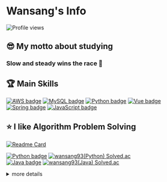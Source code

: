 # Wansang's Info

![Profile views](https://komarev.com/ghpvc/?username=wansang93&color=lightgrey)

## 😎 My motto about studying

### **Slow and steady wins the race** 🐢

## 🏆 Main Skills

[![AWS badge](https://img.shields.io/badge/AWS-232F3E.svg?&style=flat-square&logo=Amazon%20AWS&logoColor=white)](#wansangs-info)
[![MySQL badge](https://img.shields.io/badge/MySQL-4479A1.svg?&style=flat-square&logo=MySQL&logoColor=white)](#wansangs-info)
[![Python badge](https://img.shields.io/badge/Python-3776AB.svg?&style=flat-square&logo=Python&logoColor=white)](#wansangs-info)
[![Vue badge](https://img.shields.io/badge/vue-4FC08D.svg?&style=flat-square&logo=vuedotjs&logoColor=white)](#wansangs-info)
[![Spring badge](https://img.shields.io/badge/Spring-6DB33F.svg?&style=flat-square&logo=Spring&logoColor=white)](#wansangs-info)
[![JavaScript badge](https://img.shields.io/badge/JavaScript-F7DF1E.svg?&style=flat-square&logo=JavaScript&logoColor=black)](#wansangs-info)

## ⭐ I like Algorithm Problem Solving

[![Readme Card](https://github-readme-stats.vercel.app/api/pin/?username=wansang93&repo=algorithm&title_color=FFFFFF&text_color=ced6e0&bg_color=30deg,000000,57606f)](https://github.com/wansang93/Algorithm/tree/master/Team%20Note)

[![Python badge](https://img.shields.io/badge/Python-3776AB.svg?&style=flat-square&logo=Python&logoColor=white)](https://www.acmicpc.net/user/wansang93) [![wansang93(Python) Solved.ac](http://mazassumnida.wtf/api/mini/generate_badge?boj=wansang93)](https://solved.ac/wansang93)  
[![Java badge](https://img.shields.io/badge/Java-007396.svg?&style=flat-square&logo=Java&logoColor=white)](https://www.acmicpc.net/user/cardano) [![wansang93(Java) Solved.ac](http://mazassumnida.wtf/api/mini/generate_badge?boj=cardano)](https://solved.ac/cardano)

<details>
<summary>more details</summary>
<div markdown="1">

## 🏅 Sub Skills

### 🥇 Web [![Django badge](https://img.shields.io/badge/Django-092E20.svg?&style=flat-square&logo=Django&logoColor=white)](#wansangs-info) [![React badge](https://img.shields.io/badge/React-61DAFB.svg?&style=flat-square&logo=React&logoColor=black)](#wansangs-info) [![CSS3 badge](https://img.shields.io/badge/CSS3-1572B6.svg?&style=flat-square&logo=CSS3&logoColor=white)](#wansangs-info) [![HTML5 badge](https://img.shields.io/badge/HTML5-E34F26.svg?&style=flat-square&logo=HTML5&logoColor=white)](#wansangs-info)

### 🥈 Server [![MongoDB badge](https://img.shields.io/badge/MongoDB-47A248.svg?&style=flat-square&logo=MongoDB&logoColor=white)](#wansangs-info) [![Linux badge](https://img.shields.io/badge/Linux-FCC624.svg?&style=flat-square&logo=Linux&logoColor=black)](#wansangs-info) [![Git badge](https://img.shields.io/badge/Git-F05032.svg?&style=flat-square&logo=Git&logoColor=white)](#wansangs-info)

### 🥉 AI [![OpenCV badge](https://img.shields.io/badge/OpenCV-5C3EE8.svg?&style=flat-square&logo=OpenCV&logoColor=white)](#wansangs-info) [![Keras badge](https://img.shields.io/badge/Keras-D00000.svg?&style=flat-square&logo=Keras&logoColor=white)](#wansangs-info) [![TensorFlow badge](https://img.shields.io/badge/TensorFlow-FF6F00.svg?&style=flat-square&logo=TensorFlow&logoColor=white)](#wansangs-info)

[Employment data](./employment.md)

---

## 😜 What I am interested in now

1. Web
2. Cloud(especially AWS, Azure) & Linux
3. ML & AL(especially Tensorflow and Keras)
4. BitCoin(blockchain), Trading Bot

## 😝 What I want: To be a **Data Scientist**

## 😛 What I am studying

- 2023 Nov ~ : **AWS SAP** Certification

## 😙 I'll study

- **Deep Learning with Python** book
- **Basic Machine/Deep Learning** [Youtube Link](https://www.youtube.com/playlist?list=PLlMkM4tgfjnLSOjrEJN31gZATbcj_MpUm)
- **Linux on Coding Everybody** [Youtube Link](https://www.youtube.com/playlist?list=PLuHgQVnccGMBT57a9dvEtd6OuWpugF9SH) [Site Link](https://opentutorials.org/course/2598)

## 🌆 Where I've worked

- 2022 Jul ~ Now : **NDS(NongShim Data System)**
- 2021 Aug ~ 2021 Dec: **Maven Cloud Service**

## 🏫 What I've learned

- 2022 Jan ~ 2022 Jul: I studied the things below at **Samsung Multi-Campus**
  - Java Basic, Algorithm(Java), Spring, Vue2
- 2020 Dec ~ 2021 Jun: I studied the things below at **Samsung Multi-Campus**
  - Web Programming(HTML, CSS, JavaScript, Django, React, Redux, Mobx)
  - Cloud Service(AWS)
  - Docker, Kubernetes
- 2019 Apr ~ 2019 Nov: I studied the things below at **Samsung Multi-Campus**
  - Cloud Service(Azure)
  - Statistics(R)
  - Computer-Vision(Python, MySQL)
  - Data Analysis(Numpy, Pandas, Matplotlib, Scikit-Learn, etc.)
  - AI / ML / Deep Learning / Reinforcement Learning(Tensorflow, Keras, etc.)
  - Web Programming(JavaScript, Django)
- 2012 Mar ~ 2019 Feb: I majored in **Computer Information and Communication engineering** at **Hong-ik University**

### 💻 On the Internet

- 2021 Sep ~ 2021 Dec: **This is MySQL(8.0)** [Youtube Link](https://www.youtube.com/playlist?list=PLVsNizTWUw7Hox7NMhenT-bulldCp9HP9)
- 2020 Oct ~ 2021 Jul: **This is Coding test** [Youtube Link](https://www.youtube.com/playlist?list=PLRx0vPvlEmdAghTr5mXQxGpHjWqSz0dgC)
- 2020 Sep ~ 2020 Dec: **This is Linux(CentOS 8)** [Youtube Link](https://www.youtube.com/playlist?list=PLVsNizTWUw7EJ9z-LW3lv3VC-6HI9I3hN)
- 2020 Jul: **Basic Git & Github(Document Controller from the hell)** book & web [Youtube Link](https://www.youtube.com/playlist?list=PLRx0vPvlEmdD5FLIdwTM4mKBgyjv4no81)
- 2020 Jun ~ 2020 Sep: **How to use Python in Slicon-Velly** [Udemy Link](https://www.udemy.com/course/python-beginner-korean/)
- 2020 Feb: **Code Python like Python style** [Programmers Link](https://programmers.co.kr/learn/courses/4008)
- 2019 Nov ~ 2020 Jul: **Python Coding Do-Jang** [Do-Jang Link](https://dojang.io/course/view.php?id=7)
- 2019 Nov: **Python for Beginner** [Programmers Link](https://programmers.co.kr/learn/courses/2)

will be updated

### 📚 From Books

📕📙📒📗📘

will be updated

[![Wansang's langs](https://github-readme-stats.vercel.app/api/top-langs/?username=wansang93&title_color=FFFFFF&text_color=ced6e0&bg_color=30deg,000000,57606f)](https://github.com/wansang93?tab=repositories) [![Wansang's github stats](https://github-readme-stats.vercel.app/api?username=wansang93&title_color=FFFFFF&text_color=ced6e0&bg_color=30deg,000000,57606f)](https://github.com/wansang93?tab=repositories)

Last Updated 2023-11-22

</div>
</details>
